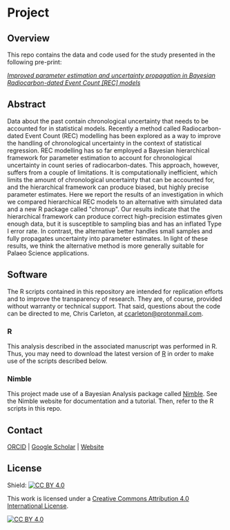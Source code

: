 # Project
## Overview
This repo contains the data and code used for the study presented in the following pre-print:

[*Improved parameter estimation and uncertainty propagation in Bayesian Radiocarbon-dated Event Count [REC] models*](https://osf.io/7ujg6/)

## Abstract
Data about the past contain chronological uncertainty that needs to be accounted for in statistical models. Recently a method called Radiocarbon-dated Event Count (REC) modelling has been explored as a way to improve the handling of chronological uncertainty in the context of statistical regression. REC modelling has so far employed a Bayesian hierarchical framework for parameter estimation to account for chronological uncertainty in count series of radiocarbon-dates. This approach, however, suffers from a couple of limitations. It is computationally inefficient, which limits the amount of chronological uncertainty that can be accounted for, and the hierarchical framework can produce biased, but highly precise parameter estimates. Here we report the results of an investigation in which we compared hierarchical REC models to an alternative with simulated data and a new R package called "chronup". Our results indicate that the hierarchical framework can produce correct high-precision estimates given enough data, but it is susceptible to sampling bias and has an inflated Type I error rate. In contrast, the alternative better handles small samples and fully propagates uncertainty into parameter estimates. In light of these results, we think the alternative method is more generally suitable for Palaeo Science applications.

## Software
The R scripts contained in this repository are intended for replication efforts and to improve the transparency of research. They are, of course, provided without warranty or technical support. That said, questions about the code can be directed to me, Chris Carleton, at ccarleton@protonmail.com.

### R
This analysis described in the associated manuscript was performed in R. Thus, you may need to download the latest version of [R](https://www.r-project.org/) in order to make use of the scripts described below.

### Nimble
This project made use of a Bayesian Analysis package called [Nimble](https://r-nimble.org/). See the Nimble website for documentation and a tutorial. Then, refer to the R scripts in this repo.

## Contact

[ORCID](https://orcid.org/0000-0001-7463-8638) |
[Google Scholar](https://scholar.google.com/citations?hl=en&user=0ZG-6CsAAAAJ) |
[Website](https://wccarleton.me)

## License

Shield: [![CC BY 4.0][cc-by-shield]][cc-by]

This work is licensed under a
[Creative Commons Attribution 4.0 International License][cc-by].

[![CC BY 4.0][cc-by-image]][cc-by]

[cc-by]: http://creativecommons.org/licenses/by/4.0/
[cc-by-image]: https://i.creativecommons.org/l/by/4.0/88x31.png
[cc-by-shield]: https://img.shields.io/badge/License-CC%20BY%204.0-lightgrey.svg
